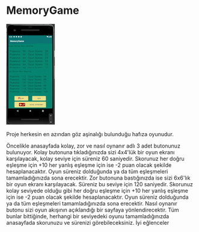 # MemoryGame

![Alt Text](https://github.com/MetinBirikimKaracay/MemoryGame/blob/main/MemoryGame.gif)

Proje herkesin en azından göz aşinalığı bulunduğu hafıza oyunudur. 

Öncelikle anasayfada kolay, zor ve nasıl oynanır adlı 3 adet butonunuz bulunuyor. Kolay butonuna tıkladığınızda sizi 4x4'lük bir oyun ekranı karşılayacak, kolay seviye için süreniz 60 saniyedir. Skorunuz her doğru eşleşme için +10 her yanlış eşleşme için ise -2 puan olacak şekilde hesaplanacaktır. Oyun süreniz dolduğunda ya da tüm eşleşmeleri tamamladığınızda sona erecektir.  Zor butonuna bastığınızda ise sizi 6x6'lık bir oyun ekranı karşılayacak. Süreniz bu seviye için 120 saniyedir. Skorunuz kolay seviyede olduğu gibi her doğru eşleşme için +10 her yanlış eşleşme için ise -2 puan olacak şekilde hesaplanacaktır. Oyun süreniz dolduğunda ya da tüm eşleşmeleri tamamladığınızda sona erecektir. Nasıl oynanır butonu sizi oyun akışının açıklandığı bir sayfaya yönlendirecektir. Tüm bunlar bittiğinde, herhangi bir seviyedeki oyunu tamamladığınızda anasayfada skorunuzu ve sürenizi görebileceksiniz. İyi eğlenceler
